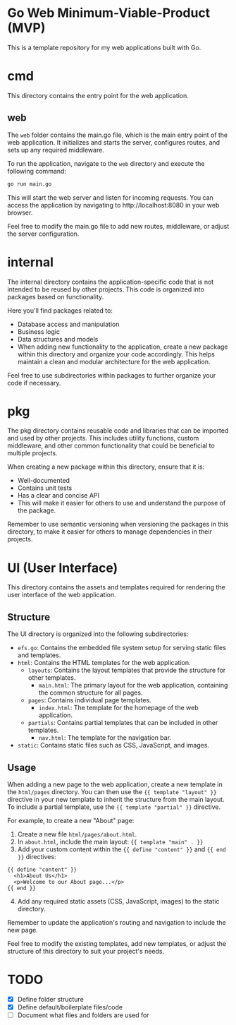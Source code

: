 # Go Web Minimum-Viable-Product (MVP)
This is a template repository for my web applications built with Go.

# cmd

This directory contains the entry point for the web application.

## web

The `web` folder contains the main.go file, which is the main entry point of the web application. It initializes and starts the server, configures routes, and sets up any required middleware.

To run the application, navigate to the `web` directory and execute the following command:

```bash
go run main.go
```

This will start the web server and listen for incoming requests. You can access the application by navigating to http://localhost:8080 in your web browser.

Feel free to modify the main.go file to add new routes, middleware, or adjust the server configuration.

# internal
The internal directory contains the application-specific code that is not intended to be reused by other projects. This code is organized into packages based on functionality.

Here you'll find packages related to:

- Database access and manipulation
- Business logic
- Data structures and models
- When adding new functionality to the application, create a new package within this directory and organize your code accordingly. This helps maintain a clean and modular architecture for the web application.

Feel free to use subdirectories within packages to further organize your code if necessary.

# pkg

The pkg directory contains reusable code and libraries that can be imported and used by other projects. This includes utility functions, custom middleware, and other common functionality that could be beneficial to multiple projects.

When creating a new package within this directory, ensure that it is:

- Well-documented
- Contains unit tests
- Has a clear and concise API
- This will make it easier for others to use and understand the purpose of the package.

Remember to use semantic versioning when versioning the packages in this directory, to make it easier for others to manage dependencies in their projects.

# UI (User Interface)

This directory contains the assets and templates required for rendering the user interface of the web application.

## Structure

The UI directory is organized into the following subdirectories:

- `efs.go`: Contains the embedded file system setup for serving static files and templates.
- `html`: Contains the HTML templates for the web application.
  - `layouts`: Contains the layout templates that provide the structure for other templates.
    - `main.html`: The primary layout for the web application, containing the common structure for all pages.
  - `pages`: Contains individual page templates.
    - `index.html`: The template for the homepage of the web application.
  - `partials`: Contains partial templates that can be included in other templates.
    - `nav.html`: The template for the navigation bar.
- `static`: Contains static files such as CSS, JavaScript, and images.

## Usage

When adding a new page to the web application, create a new template in the `html/pages` directory. You can then use the `{{ template "layout" }}` directive in your new template to inherit the structure from the main layout. To include a partial template, use the `{{ template "partial" }}` directive.

For example, to create a new "About" page:

1. Create a new file `html/pages/about.html`.
2. In `about.html`, include the main layout: `{{ template "main" . }}`
3. Add your custom content within the `{{ define "content" }}` and `{{ end }}` directives:
```
{{ define "content" }}
  <h1>About Us</h1>
  <p>Welcome to our About page...</p>
{{ end }}
```
4. Add any required static assets (CSS, JavaScript, images) to the static directory.

Remember to update the application's routing and navigation to include the new page.

Feel free to modify the existing templates, add new templates, or adjust the structure of this directory to suit your project's needs.

# TODO
- [x] Define folder structure
- [x] Define default/boilerplate files/code
- [ ] Document what files and folders are used for